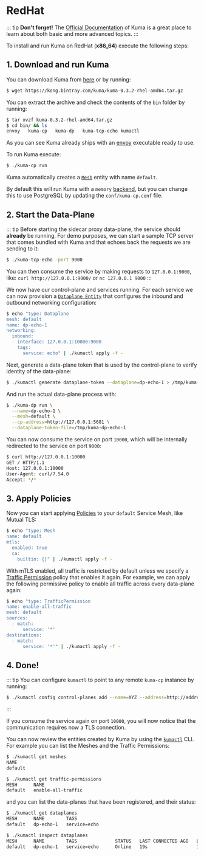 # RedHat

::: tip
**Don't forget!** The [Official Documentation](/docs/0.3.2/) of Kuma is a great place to learn about both basic and more advanced topics.
:::

To install and run Kuma on RedHat (**x86_64**) execute the following steps:

## 1. Download and run Kuma

You can download Kuma from [here](https://kong.bintray.com/kuma/kuma-0.3.2-rhel-amd64.tar.gz) or by running:

```sh
$ wget https://kong.bintray.com/kuma/kuma-0.3.2-rhel-amd64.tar.gz
```

You can extract the archive and check the contents of the `bin` folder by running:

```sh
$ tar xvzf kuma-0.3.2-rhel-amd64.tar.gz
$ cd bin/ && ls
envoy   kuma-cp   kuma-dp   kuma-tcp-echo kumactl
```

As you can see Kuma already ships with an [envoy](http://envoyproxy.io) executable ready to use.

To run Kuma execute:

```sh
$ ./kuma-cp run
```

Kuma automatically creates a [`Mesh`](/docs/0.3.2/policies/#mesh) entity with name `default`. 

By default this will run Kuma with a `memory` [backend](/docs/0.3.2/documentation/#backends), but you can change this to use PostgreSQL by updating the `conf/kuma-cp.conf` file.

## 2. Start the Data-Plane

::: tip
Before starting the sidecar proxy data-plane, the service should **already** be running. For demo purposes, we can start a sample TCP server that comes bundled with Kuma and that echoes back the requests we are sending to it:

```sh
$ ./kuma-tcp-echo -port 9000
```

You can then consume the service by making requests to `127.0.0.1:9000`, like: `curl http://127.0.0.1:9000/` or `nc 127.0.0.1 9000`
:::

We now have our control-plane and services running. For each service we can now provision a [`Dataplane Entity`](/docs/0.3.2/documentation/#dataplane-entity) that configures the inbound and outbound networking configuration:

```sh
$ echo "type: Dataplane
mesh: default
name: dp-echo-1
networking:
  inbound:
  - interface: 127.0.0.1:10000:9000
    tags:
      service: echo" | ./kumactl apply -f -
```

Next, generate a data-plane token that is used by the control-plane to verify identity of the data-plane:
```sh
$ ./kumactl generate dataplane-token --dataplane=dp-echo-1 > /tmp/kuma-dp-echo-1
```

And run the actual data-plane process with:

```sh
$ ./kuma-dp run \
  --name=dp-echo-1 \
  --mesh=default \
  --cp-address=http://127.0.0.1:5681 \
  --dataplane-token-file=/tmp/kuma-dp-echo-1
```

You can now consume the service on port `10000`, which will be internally redirected to the service on port `9000`:

```sh
$ curl http://127.0.0.1:10000
GET / HTTP/1.1
Host: 127.0.0.1:10000
User-Agent: curl/7.54.0
Accept: */*
```

## 3. Apply Policies

Now you can start applying [Policies](/docs/0.3.2/policies) to your `default` Service Mesh, like Mutual TLS:

```sh
$ echo "type: Mesh
name: default
mtls:
  enabled: true 
  ca:
    builtin: {}" | ./kumactl apply -f -
```

With mTLS enabled, all traffic is restricted by default unless we specify a [Traffic Permission](/docs/0.3.2/policies/#traffic-permissions) policy that enables it again. For example, we can apply the following permissive policy to enable all traffic across every data-plane again:

```sh
$ echo "type: TrafficPermission
name: enable-all-traffic
mesh: default
sources:
  - match:
      service: '*'
destinations:
  - match:
      service: '*'" | ./kumactl apply -f -
```

## 4. Done!

::: tip
You can configure `kumactl` to point to any remote `kuma-cp` instance by running:

```sh
$ ./kumactl config control-planes add --name=XYZ --address=http://address.to.kuma:5681
```
:::

If you consume the service again on port `10000`, you will now notice that the communication requires now a TLS connection.

You can now review the entities created by Kuma by using the [`kumactl`](/docs/0.3.2/documentation/#kumactl) CLI. For example you can list the Meshes and the Traffic Permissions:

```sh
$ ./kumactl get meshes
NAME
default

$ ./kumactl get traffic-permissions
MESH      NAME
default   enable-all-traffic
```

and you can list the data-planes that have been registered, and their status:

```sh
$ ./kumactl get dataplanes
MESH      NAME        TAGS
default   dp-echo-1   service=echo

$ ./kumactl inspect dataplanes
MESH      NAME        TAGS              STATUS   LAST CONNECTED AGO   LAST UPDATED AGO   TOTAL UPDATES   TOTAL ERRORS
default   dp-echo-1   service=echo      Online   19s                  18s                2               0
```
